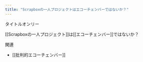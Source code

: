 ```yaml
---
title: "Scrapboxの一人プロジェクトはエコーチェンバーではないか？"
---
```


タイトルオンリー

[[Scrapboxの一人プロジェクト]]は[[エコーチェンバー]]ではないか？

関連
- [[批判的エコーチェンバー]]
